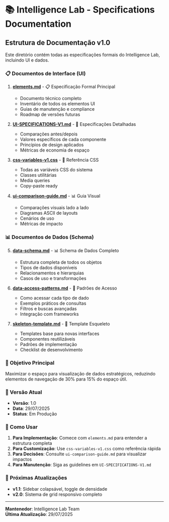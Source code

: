 # 📚 Intelligence Lab - Specifications Documentation

## Estrutura de Documentação v1.0

Este diretório contém todas as especificações formais do Intelligence Lab, incluindo UI e dados.

### 📋 Documentos de Interface (UI)

1. **[elements.md](./elements.md)** - 📋 Especificação Formal Principal
   - Documento técnico completo
   - Inventário de todos os elementos UI
   - Guias de manutenção e compliance
   - Roadmap de versões futuras

2. **[UI-SPECIFICATIONS-V1.md](./UI-SPECIFICATIONS-V1.md)** - 📐 Especificações Detalhadas
   - Comparações antes/depois
   - Valores específicos de cada componente
   - Princípios de design aplicados
   - Métricas de economia de espaço

3. **[css-variables-v1.css](./css-variables-v1.css)** - 🎨 Referência CSS
   - Todas as variáveis CSS do sistema
   - Classes utilitárias
   - Media queries
   - Copy-paste ready

4. **[ui-comparison-guide.md](./ui-comparison-guide.md)** - 📊 Guia Visual
   - Comparações visuais lado a lado
   - Diagramas ASCII de layouts
   - Cenários de uso
   - Métricas de impacto

### 📊 Documentos de Dados (Schema)

5. **[data-schema.md](./data-schema.md)** - 📊 Schema de Dados Completo
   - Estrutura completa de todos os objetos
   - Tipos de dados disponíveis
   - Relacionamentos e hierarquias
   - Casos de uso e transformações

6. **[data-access-patterns.md](./data-access-patterns.md)** - 🔌 Padrões de Acesso
   - Como acessar cada tipo de dado
   - Exemplos práticos de consultas
   - Filtros e buscas avançadas
   - Integração com frameworks

7. **[skeleton-template.md](./skeleton-template.md)** - 🦴 Template Esqueleto
   - Templates base para novas interfaces
   - Componentes reutilizáveis
   - Padrões de implementação
   - Checklist de desenvolvimento

### 🎯 Objetivo Principal

Maximizar o espaço para visualização de dados estratégicos, reduzindo elementos de navegação de 30% para 15% do espaço útil.

### 🔄 Versão Atual

- **Versão**: 1.0
- **Data**: 29/07/2025
- **Status**: Em Produção

### 📝 Como Usar

1. **Para Implementação**: Comece com `elements.md` para entender a estrutura completa
2. **Para Customização**: Use `css-variables-v1.css` como referência rápida
3. **Para Decisões**: Consulte `ui-comparison-guide.md` para visualizar impactos
4. **Para Manutenção**: Siga as guidelines em `UI-SPECIFICATIONS-V1.md`

### 🚀 Próximas Atualizações

- **v1.1**: Sidebar colapsável, toggle de densidade
- **v2.0**: Sistema de grid responsivo completo

---

**Mantenedor**: Intelligence Lab Team  
**Última Atualização**: 29/07/2025